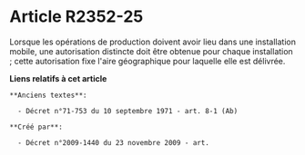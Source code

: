 # Article R2352-25

Lorsque les opérations de production doivent avoir lieu dans une installation mobile, une autorisation distincte doit être
obtenue pour chaque installation ; cette autorisation fixe l'aire géographique pour laquelle elle est délivrée.

**Liens relatifs à cet article**

	**Anciens textes**:

	  - Décret n°71-753 du 10 septembre 1971 - art. 8-1 (Ab)

	**Créé par**:

	  - Décret n°2009-1440 du 23 novembre 2009 - art.

